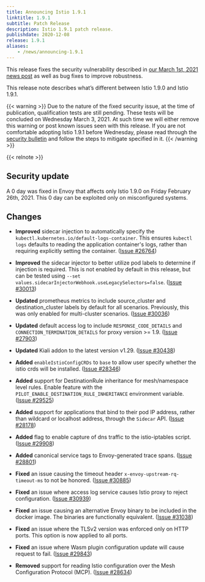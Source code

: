 ```yaml
---
title: Announcing Istio 1.9.1
linktitle: 1.9.1
subtitle: Patch Release
description: Istio 1.9.1 patch release.
publishdate: 2020-12-08
release: 1.9.1
aliases:
    - /news/announcing-1.9.1
---
```


This release fixes the security vulnerability described in [our March 1st, 2021 news post](/news/security/istio-security-2021-001)
as well as bug fixes to improve robustness.

This release note describes what’s different between Istio 1.9.0 and Istio 1.9.1.

{{< warning >}}
Due to the nature of the fixed security issue, at the time of publication, qualification tests are still pending. These
tests will be concluded on Wednesday March 3, 2021. At such time we will either remove this warning or post known issues
seen with this release. If you are not comfortable adopting Istio 1.9.1 before Wednesday, please read through the
[security bulletin](/news/security/istio-security-2021-001) and follow the steps to mitigate specified in it.
{{< /warning >}}

{{< relnote >}}

## Security update

A 0 day was fixed in Envoy that affects only Istio 1.9.0 on Friday February 26th, 2021. This 0 day can be exploited only
on misconfigured systems.

## Changes

- **Improved** sidecar injection to automatically specify the `kubectl.kubernetes.io/default-logs-container`. This ensures `kubectl logs`
  defaults to reading the application container's logs, rather than requiring explicitly setting the container.
  ([Issue #26764](https://github.com/istio/istio/issues/26764))

- **Improved** the sidecar injector to better utilize pod labels to determine if injection is required. This is not enabled
  by default in this release, but can be tested using `--set values.sidecarInjectorWebhook.useLegacySelectors=false`.  ([Issue #30013](https://github.com/istio/istio/issues/30013))

- **Updated** prometheus metrics to include source_cluster and destination_cluster labels by default for all scenarios. Previously, this was only enabled for multi-cluster scenarios.
  ([Issue #30036](https://github.com/istio/istio/issues/30036))

- **Updated** default access log to include `RESPONSE_CODE_DETAILS` and `CONNECTION_TERMINATION_DETAILS` for proxy version >= 1.9.
  ([Issue #27903](https://github.com/istio/istio/issues/27903))

- **Updated** Kiali addon to the latest version v1.29.
  ([Issue #30438](https://github.com/istio/istio/issues/30438))

- **Added**  `enableIstioConfigCRDs` to `base` to allow user specify whether the istio crds will be installed.  ([Issue #28346](https://github.com/istio/istio/issues/28346))

- **Added** support for DestinationRule inheritance for mesh/namespace level rules. Enable feature with the `PILOT_ENABLE_DESTINATION_RULE_INHERITANCE` environment variable.
  ([Issue #29525](https://github.com/istio/istio/issues/29525))

- **Added** support for applications that bind to their pod IP address, rather than wildcard or localhost address, through the `Sidecar` API.
  ([Issue #28178](https://github.com/istio/istio/issues/28178))

- **Added** flag to enable capture of dns traffic to the istio-iptables script.
  ([Issue #29908](https://github.com/istio/istio/issues/29908))

- **Added** canonical service tags to Envoy-generated trace spans.
  ([Issue #28801](https://github.com/istio/istio/issues/28801))

- **Fixed** an issue causing the timeout header `x-envoy-upstream-rq-timeout-ms` to not be honored.
  ([Issue #30885](https://github.com/istio/istio/issues/30885))

- **Fixed** an issue where access log service causes Istio proxy to reject configuration.
  ([Issue #30939](https://github.com/istio/istio/issues/30939))

- **Fixed** an issue causing an alternative Envoy binary to be included in the docker image. The binaries are functionally equivalent.
  ([Issue #31038](https://github.com/istio/istio/issues/31038))

- **Fixed** an issue where the TLSv2 version was enforced only on HTTP ports. This option is now applied to all ports.

- **Fixed** an issue where Wasm plugin configuration update will cause request to fail.
  ([Issue #29843](https://github.com/istio/istio/issues/29843))

- **Removed** support for reading Istio configuration over the Mesh Configuration Protocol (MCP).
  ([Issue #28634](https://github.com/istio/istio/issues/28634))
